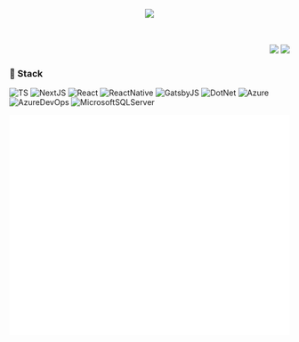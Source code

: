 <p align="center"><img width="auto" height="375px" src="https://www.cms.void-dojo.ninja/uploads/IMG_0209_da506f875b.PNG"/></p>
<br/>
<p align="right">
<img src="https://komarev.com/ghpvc/?username=sawaych&color=ff69b4"/>
<img src="https://img.shields.io/github/followers/sawaych?label=Followers&style=social"/>
</p>

### 🎴 Stack
![TS](https://img.shields.io/badge/TypeScript-007ACC?style=for-the-badge&logo=typescript&logoColor=white)
![NextJS](https://img.shields.io/badge/next.js-000000?style=for-the-badge&logo=nextdotjs&logoColor=white)
![React](https://img.shields.io/badge/React-20232A?style=for-the-badge&logo=react&logoColor=61DAFB&color=444444)
![ReactNative](https://img.shields.io/badge/React_Native-20232A?style=for-the-badge&logo=react&logoColor=61DAFB&color=444444)
![GatsbyJS](https://img.shields.io/badge/Gatsby-663399?style=for-the-badge&logo=gatsby&logoColor=white)
![DotNet](https://img.shields.io/badge/.NET-5C2D91?style=for-the-badge&logo=.net&logoColor=white)
![Azure](https://img.shields.io/badge/Microsoft_Azure-0089D6?style=for-the-badge&logo=microsoft-azure&logoColor=white)
![AzureDevOps](https://img.shields.io/badge/Azure_DevOps-0078D7?style=for-the-badge&logo=azure-devops&logoColor=white)
![MicrosoftSQLServer](https://img.shields.io/badge/MS%20SQL%20Server-CC2927?style=for-the-badge&logo=microsoft%20sql%20server&logoColor=white)

<picture>
  <img src="/github-metrics.svg" alt="Metrics">
</picture>
